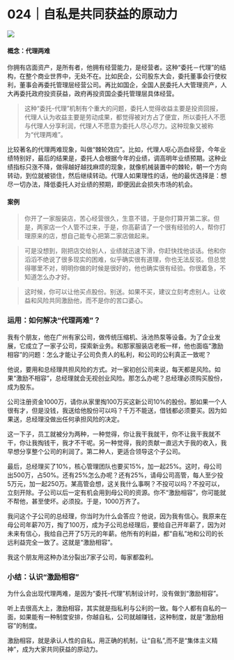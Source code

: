 # 024｜自私是共同获益的原动力

![](../img/7aabdc9b26fc411fa1f7aece58290d56.jpg)

#### 概念：代理两难

你拥有店面资产，是所有者，他拥有经营能力，是经营者。这种“委托－代理”的结构，在整个商业世界中，无处不在。比如民企，公司股东大会，委托董事会行使权利，董事会再委托管理层经营公司。再比如国企，全国人民委托人大管理资产，人大再委托政府投资获益，政府再投资国企委托管理层具体经营。

> 这种“委托-代理”机制有个重大的问题，委托人觉得收益主要是投资回报，代理人认为收益主要是劳动成果，都觉得被对方占了便宜，所以委托人不愿与代理人分享利润，代理人不愿意为委托人尽心尽力。这种现象又被称为“代理两难”。

比较著名的代理两难现象，叫做“棘轮效应”。比如，代理人呕心沥血经营，今年业绩特别好，最后的结果是，委托人会根据今年的业绩，调高明年业绩预期。这种业绩指标只涨不降，做得越好越找麻烦的现象，就像机械装置中的棘轮，朝一个方向转动，到位就被锁住，然后继续转动。代理人如果理性的话，他的最优选择是：想尽一切办法，降低委托人对业绩的预期，即便因此会损失市场的机会。

#### 案例

> 你开了一家服装店，苦心经营很久，生意不错，于是你打算开第二家。但是，两家店一个人管不过来，于是，你高薪请了一个很有经验的人，帮你打理原来的店，想自己能专心把第二家店做起来。

> 可是没想到，刚把店交给别人，业绩就迅速下滑，你赶快找他谈话。他和你滔滔不绝说了很多现实的困难，似乎确实很有道理，你也无法反驳。但总觉得哪里不对，明明你做的时候是很好的，他也确实很有经验。你很着急，不知道怎么办才好。

> 这时候，你可以让他买点股份。别送。如果不买，建议立刻考虑别人。让收益和风险共同激励他，而不是你的苦口婆心。

### 运用：如何解决“代理两难”？

我有个朋友，他在广州有家公司，做传统压缩机、泳池热泵等设备。为了企业发展，它成立了一家子公司，探索新业务。和那家服装店老板一样，他也面临“激励相容”的问题：怎么才能让子公司负责人的私利，和公司的公利真正一致呢？

他说，要用和总经理共担风险的方式。对一家初创公司来说，每天都是风险。如果“激励不相容”，总经理就会无视创业风险。那怎么办呢？总经理必须购买股份，成为股东。

公司注册资金1000万，请你从家里掏100万买这新公司10%的股份。那如果一个人很有才，但是没钱，我送给他股份可以吗？千万不能送，借钱都必须要买。因为如果送，总经理没做出任何承担风险的决定。

这一下子，员工就被分为两种，一种觉得，你让我干我就干，你不让我干我就不干，你让我掏钱干，我才不干呢。另一种觉得，我的贡献一直远大于我的收入，我早想分享整个公司的利润了。第二种人，更适合领导这个子公司。

最后，总经理买了10%，核心管理团队也要买15%，加一起25%。这时，母公司出500万，占50%。还有25%怎么办呢？还有25%，请母公司高管，每人至少投5万元，加一起250万。某高管会想，这关我什么事啊？不投可以吗？不投可以，立刻开除。子公司以后一定有机会用到母公司的资源。你不“激励相容”，你可能就不帮他，甚至使坏。必须投。于是，1000万齐了。

我问这个子公司的总经理，你当时为什么会答应？他说，因为我有信心。我原来在母公司年薪70万，掏了100万，成为子公司总经理后，要给自己开年薪了，因为对未来有信心，我给自己开了5万元的年薪。他所有的利益，都“自私”地和公司的长远利益完全一致了。这就是“激励相容”。

我这个朋友用这种办法分裂出7家子公司，每家都盈利。

### 小结：认识“激励相容”

为什么会出现代理两难，是因为“委托-代理”机制设计时，没有做到“激励相容”。

听上去很高大上，激励相容，其实就是指私利与公利的一致。每个人都有自私的一面，如果能有一种制度安排，你越自私，公司就越赚钱，这种制度，就是“激励相容”的制度。

激励相容，就是承认人性的自私，用正确的机制，让“自私”,而不是“集体主义精神”，成为大家共同获益的原动力。